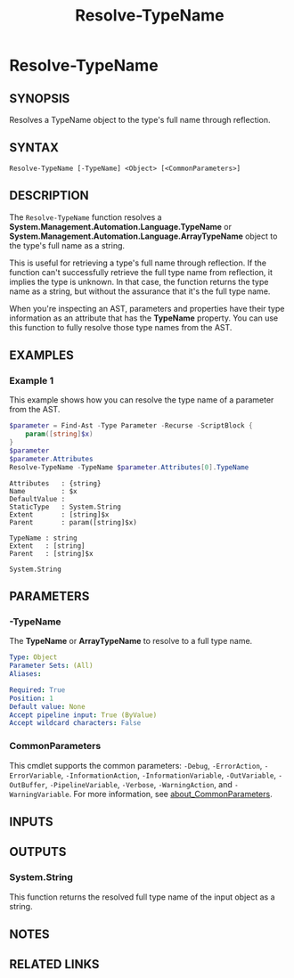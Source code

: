 ﻿---
external help file: Documentarian.AstInfo-help.xml
Locale: en-US
Module Name: Documentarian.AstInfo
online version: https://microsoft.github.io/Documentarian/modules/astinfo/reference/cmdlets/resolve-typename
schema: 2.0.0
title: Resolve-TypeName
---

# Resolve-TypeName

## SYNOPSIS
Resolves a TypeName object to the type's full name through reflection.

## SYNTAX

```
Resolve-TypeName [-TypeName] <Object> [<CommonParameters>]
```

## DESCRIPTION

The `Resolve-TypeName` function resolves a **System.Management.Automation.Language.TypeName** or
**System.Management.Automation.Language.ArrayTypeName** object to the type's full name as a string.

This is useful for retrieving a type's full name through reflection. If the function can't
successfully retrieve the full type name from reflection, it implies the type is unknown. In that
case, the function returns the type name as a string, but without the assurance that it's the full
type name.

When you're inspecting an AST, parameters and properties have their type information as an
attribute that has the **TypeName** property. You can use this function to fully resolve those
type names from the AST.

## EXAMPLES

### Example 1

This example shows how you can resolve the type name of a parameter from the AST.

```powershell
$parameter = Find-Ast -Type Parameter -Recurse -ScriptBlock {
    param([string]$x)
}
$parameter
$parameter.Attributes
Resolve-TypeName -TypeName $parameter.Attributes[0].TypeName
```

```output
Attributes   : {string}
Name         : $x
DefaultValue :
StaticType   : System.String
Extent       : [string]$x
Parent       : param([string]$x)

TypeName : string
Extent   : [string]
Parent   : [string]$x

System.String
```

## PARAMETERS

### -TypeName

The **TypeName** or **ArrayTypeName** to resolve to a full type name.

```yaml
Type: Object
Parameter Sets: (All)
Aliases:

Required: True
Position: 1
Default value: None
Accept pipeline input: True (ByValue)
Accept wildcard characters: False
```

### CommonParameters

This cmdlet supports the common parameters: `-Debug`, `-ErrorAction`, `-ErrorVariable`,
`-InformationAction`, `-InformationVariable`, `-OutVariable`, `-OutBuffer`, `-PipelineVariable`,
`-Verbose`, `-WarningAction`, and `-WarningVariable`. For more information, see
[about_CommonParameters](http://go.microsoft.com/fwlink/?LinkID=113216).

## INPUTS

## OUTPUTS

### System.String

This function returns the resolved full type name of the input object as a string.

## NOTES

## RELATED LINKS
